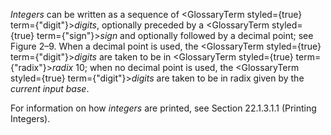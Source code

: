  



*Integers* can be written as a sequence of <GlossaryTerm styled={true} term={"digit"}><i>digits</i></GlossaryTerm>, optionally preceded by a <GlossaryTerm styled={true} term={"sign"}><i>sign</i></GlossaryTerm> and optionally followed by a decimal point; see Figure 2–9. When a decimal point is used, the <GlossaryTerm styled={true} term={"digit"}><i>digits</i></GlossaryTerm> are taken to be in <GlossaryTerm styled={true} term={"radix"}><i>radix</i></GlossaryTerm> 10; when no decimal point is used, the <GlossaryTerm styled={true} term={"digit"}><i>digits</i></GlossaryTerm> are taken to be in radix given by the *current input base*. 



For information on how *integers* are printed, see Section 22.1.3.1.1 (Printing Integers).
 
